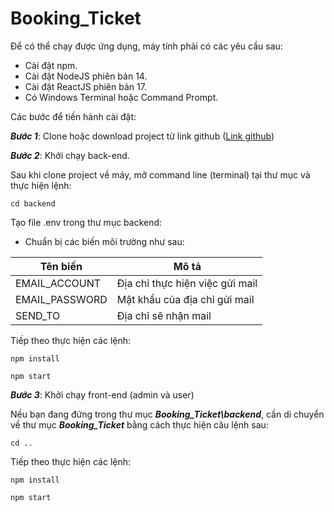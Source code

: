# Booking_Ticket
Để có thể chạy được ứng dụng, máy tính phải có các yêu cầu sau:
- Cài đặt npm.
- Cài đặt NodeJS phiên bản 14.
- Cài đặt ReactJS phiên bản 17.
- Có Windows Terminal hoặc Command Prompt.

Các bước để tiến hành cài đặt:

***Bước 1***: Clone hoặc download project từ link github ([Link github](https://github.com/ngannt108/Booking_Ticket))

***Bước 2***: Khởi chạy back-end.

Sau khi clone project về máy, mở command line (terminal) tại thư mục và thực hiện lệnh:

`cd backend`

Tạo file .env trong thư mục backend:

- Chuẩn bị các biến môi trường như sau: 

| Tên biến | Mô tả |
| --- | --- |
| EMAIL_ACCOUNT | Địa chỉ thực hiện việc gửi mail |
| EMAIL_PASSWORD | Mật khẩu của địa chỉ gửi mail |
| SEND_TO | Địa chỉ sẽ nhận mail |

Tiếp theo thực hiện các lệnh:

`npm install`

`npm start`

***Bước 3***: Khởi chạy front-end (admin và user)

Nếu bạn đang đứng trong thư mục ***Booking_Ticket\backend***, cần di chuyển về thư mục ***Booking_Ticket*** bằng cách thực hiện câu lệnh sau:

`cd ..`

Tiếp theo thực hiện các lệnh:

`npm install`

`npm start`


